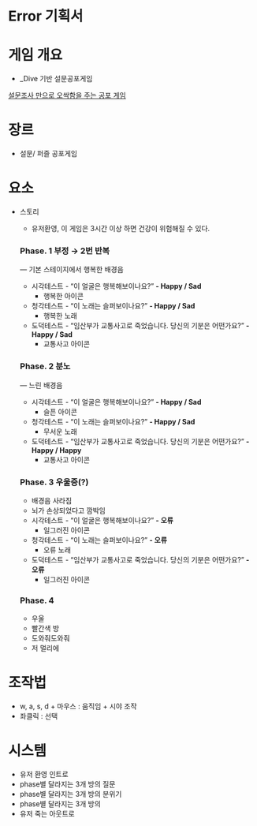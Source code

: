 # Error 기획서

# **게임 개요**

- _Dive 기반 설문공포게임

[설문조사 만으로 오싹함을 주는 공포 게임](https://youtu.be/1ng9IDvXVaU)

# 장르

- 설문/ 퍼즐 공포게임

# 요소

- 스토리
    - 유저환영, 이 게임은 3시간 이상 하면 건강이 위험해질 수 있다.
    
    ### Phase. 1 부정 → 2번 반복
    
    — 기본 스테이지에서 행복한 배경음
    
    - 시각테스트 - “이 얼굴은 행복해보이나요?” **- Happy / Sad**
        - 행복한 아이콘
    - 청각테스트 - “이 노래는 슬퍼보이나요?” **- Happy / Sad**
        - 행복한 노래
    - 도덕테스트 - “임산부가 교통사고로 죽었습니다. 당신의 기분은 어떤가요?” **- Happy / Sad**
        - 교통사고 아이콘
    
    ### Phase. 2 분노
    
    — 느린 배경음
    
    - 시각테스트 - “이 얼굴은 행복해보이나요?” **- Happy / Sad**
        - 슬픈 아이콘
    - 청각테스트 - “이 노래는 슬퍼보이나요?” **- Happy / Sad**
        - 무서운 노래
    - 도덕테스트 - “임산부가 교통사고로 죽었습니다. 당신의 기분은 어떤가요?” **- Happy / Happy**
        - 교통사고 아이콘
    
    ### Phase. 3 우울증(?)
    
    - 배경음 사라짐
    - 뇌가 손상되었다고 깜박임
    - 시각테스트 - “이 얼굴은 행복해보이나요?” **-  오류**
        - 일그러진 아이콘
    - 청각테스트 - “이 노래는 슬퍼보이나요?” **-  오류**
        - 오류 노래
    - 도덕테스트 - “임산부가 교통사고로 죽었습니다. 당신의 기분은 어떤가요?” **- 오류**
        - 일그러진 아이콘
    
    ### Phase. 4
    
    - 우울
    - 빨간색 방
    - 도와줘도와줘
    - 저 멀리에

# 조작법

- w, a, s, d + 마우스 : 움직임 + 시야 조작
- 좌클릭 : 선택

# 시스템

- 유저 환영 인트로
- phase별 달라지는 3개 방의 질문
- phase별 달라지는 3개 방의 분위기
- phase별 달라지는 3개 방의
- 유저 죽는 아웃트로
